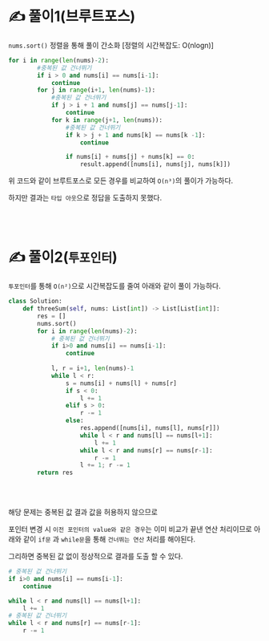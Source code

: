 # ✍️ 풀이1(브루트포스)

```nums.sort()```
정렬을 통해 풀이 간소화 [정렬의 시간복잡도: O(nlogn)]


```python
for i in range(len(nums)-2):
        #중복된 값 건너뛰기
        if i > 0 and nums[i] == nums[i-1]:
            continue
        for j in range(i+1, len(nums)-1):
            #중복된 값 건너뛰기
            if j > i + 1 and nums[j] == nums[j-1]:
                continue
            for k in range(j+1, len(nums)):
                #중복된 값 건너뛰기
                if k > j + 1 and nums[k] == nums[k -1]:
                    continue

                if nums[i] + nums[j] + nums[k] == 0:
                    result.append([nums[i], nums[j], nums[k]])
```

위 코드와 같이 브루트포스로 모든 경우를 비교하여 ```O(n³)```의 풀이가 가능하다. 

하지만 결과는 ```타입 아웃```으로 정답을 도출하지 못했다.

<br/><br/>

# ✍️ 풀이2(```투포인터```)
```투포인터```를 통해 ```O(n²)```으로 시간복잡도를 줄여  아래와 같이 풀이 가능하다.


```python
class Solution:
    def threeSum(self, nums: List[int]) -> List[List[int]]:
        res = []
        nums.sort()
        for i in range(len(nums)-2):
            # 중복된 겂 건너뛰기
            if i>0 and nums[i] == nums[i-1]:
                continue
            
            l, r = i+1, len(nums)-1
            while l < r:
                s = nums[i] + nums[l] + nums[r]
                if s < 0:
                    l += 1 
                elif s > 0:
                    r -= 1
                else:
                    res.append([nums[i], nums[l], nums[r]])
                    while l < r and nums[l] == nums[l+1]:
                        l += 1
                    while l < r and nums[r] == nums[r-1]:
                        r -= 1
                    l += 1; r -= 1
        return res
        
```

<br/>

해당 문제는 중복된 값 결과 값을 허용하지 않으므로

포인터 변경 시 ```이전 포인터의 value와 같은 경우```는 이미 비교가 끝낸 연산 처리이므로 아래와 같이 ```if문``` 과 ```while문```을 통해 ```건너뛰는 연산``` 처리를 해야된다.

그리하면 중복된 값 없이 정상적으로 결과를 도출 할 수 있다.


```python
# 중복된 겂 건너뛰기
if i>0 and nums[i] == nums[i-1]:
    continue
```


```python
while l < r and nums[l] == nums[l+1]:
    l += 1
# 중복된 값 건너뛰기
while l < r and nums[r] == nums[r-1]:
    r -= 1
```